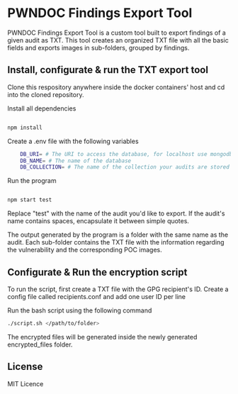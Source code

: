 # PWNDOC Findings Export Tool

PWNDOC Findings Export Tool is a custom tool built to export findings of a given audit as TXT. This tool creates an organized TXT file with all the basic fields and exports images in sub-folders, grouped by findings.
 
## Install, configurate & run the TXT export tool
 
Clone this respository anywhere inside the docker containers' host and cd into the cloned repository.
 
Install all dependencies

```sh

npm install

```

Create a .env file with the following variables

```sh   
    DB_URI= # The URI to access the database, for localhost use mongodb://localhost:27017
    DB_NAME= # The name of the database
    DB_COLLECTION= # The name of the collection your audits are stored in
```

Run the program

```sh

npm start test

```

Replace "test" with the name of the audit you'd like to export. If the audit's name contains spaces, encapsulate it between simple quotes.

The output generated by the program is a folder with the same name as the audit. Each sub-folder contains the TXT file with the information regarding the vulnerability and the corresponding POC images.

## Configurate & Run the encryption script

To run the script, first create a TXT file with the GPG recipient's ID. Create a config file called recipients.conf and add one user ID per line

Run the bash script using the following command

```sh
./script.sh </path/to/folder>
```

The encrypted files will be generated inside the newly generated encrypted_files folder.
 
## License
 
MIT Licence
